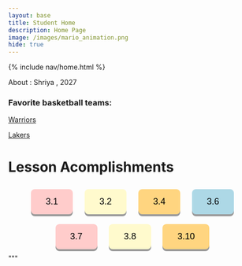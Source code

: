 ```yaml
---
layout: base
title: Student Home 
description: Home Page
image: /images/mario_animation.png
hide: true
---
```

{% include nav/home.html %}

About : Shriya , 2027
<h3>Favorite basketball teams:</h3>
<a href="https://en.wikipedia.org/wiki/Golden_State_Warriors">Warriors</a>

<a href="https://en.wikipedia.org/wiki/Los_Angeles_Lakers">Lakers</a>


# Lesson Acomplishments
<head>
    <!-- Link to Google Fonts for 'Poppins' font -->
    <link href="https://fonts.googleapis.com/css2?family=Poppins:wght@400;600&display=swap" rel="stylesheet">
    
  <style>
        /* Styling buttons */
        button {
            padding: 15px 30px;
            margin: 10px;
            font-size: 18px;
            font-family: 'Poppins', sans-serif;
            border: none;
            border-radius: 8px;
            box-shadow: 0 4px #999;
            cursor: pointer;
            transition: all 0.3s ease;
            color: black;
            position: relative;
        }
        
        /* Color changes for each button */
        .btn1 { background-color: #ffcccb; }
        .btn2 { background-color: #fffacd; }
        .btn4 { background-color: #ffd580; }
        .btn6 { background-color: #add8e6; }
        .btn7 { background-color: #ffcccb; }
        .btn8 { background-color: #fffacd; }
        .btn10 { background-color: #ffd580; }
        

        /* Hover effect - Text color change and button lift */
        button:hover {
            box-shadow: 0 8px #666;
        }

        /* Text that will appear underneath the button on hover */
        button .hover-text {
            display: none; /* Initially hidden */
            position: absolute;
            top: -30px; /* Positioned relative to the button */
            right: 10px; /* Position text towards the top-right corner */
            font-size: var(--hover-text-size, 12px); /* Dynamic font size via CSS variable */
            font-weight: var(--hover-text-weight, bold); /* Dynamic font weight */
            color: var(--hover-text-color, black); /* Dynamic text color */
            opacity: 0; /* Initially hidden */
            pointer-events: none;
            transition: opacity 0.3s ease, background-color 0.3s ease;
            background-color: rgba(211, 211, 211, 0.5); /* Light grey background with transparency */
            padding: 5px 10px; /* Padding inside the text box */
            border-radius: 4px;
            transform: translateY(10px); /* Slight shift when hidden */
        }
     
        /* Show the text when hovering over the button */
        button:hover .hover-text {
            display: block;
            opacity: 1; /* Show the text */
            transform: translateY(0); /* Reset shift for smoother transition */
        }
    </style>
</head>

<div style="text-align: center;">
    <!-- Button 1 -->
    <button class="btn1" onclick="window.location.href = 'https://shriya1401.github.io/shriyap_2025/2024/10/07/3.1-popcornhacks_IPYNB_2_.html'">
        3.1
        <div class="hover-text">-Python Variables, and Javascript variables</div>
    </button>
    
  <!-- Button 2 -->  
  <button class="btn2" onclick="window.location.href = 'https://shriya1401.github.io/shriyap_2025/2024/10/07/3.2-popcorn_hacks_IPYNB_2_.html'">
        3.2
        <div class="hover-text">-Integers, Floats, Strings, Lists, Tuples, Dictionaries, Sets, Booleans, None</div>
    </button>
    
   <!-- Button 4 -->
  <button class="btn4" onclick="window.location.href = 'https://shriya1401.github.io/shriyap_2025/2024/10/04/3.4-Hacks_IPYNB_2_.html'">
        3.4
        <div class="hover-text">-Java script strings, python strings</div>
    </button>

   <!-- Button 6 -->
  <button class="btn6" onclick="window.location.href = 'https://shriya1401.github.io/shriyap_2025/2024/10/04/3.6-Hacks_IPYNB_2_.html'">
        3.6
        <div class="hover-text">-If/else statements, comparision operators</div>
    </button>

   <!-- Button 7 -->
  <button class="btn7" onclick="window.location.href = 'https://shriya1401.github.io/shriyap_2025/2024/10/04/3.7-Hacks_IPYNB_2_.html'">
        3.7
        <div class="hover-text">-Nested Conditionals</div>
    </button>

   <!-- Button 8 -->
  <button class="btn8" onclick="window.location.href = 'https://shriya1401.github.io/shriyap_2025/2024/10/04/3.8-Hacks_IPYNB_2_.html'">
        3.8
        <div class="hover-text">-For loops, While_Do loops, Index loops, & Continue + Break commands</div>
    </button>

   <!-- Button 10 -->
  <button class="btn10" onclick="window.location.href = 'https://shriya1401.github.io/shriyap_2025/2024/10/04/3.10-Hacks_IPYNB_2_.html'">
        3.10
        <div class="hover-text">-List Operations, Pseudocode, List Functions, and List Inputs</div>
    </button>
</div>
"""









































